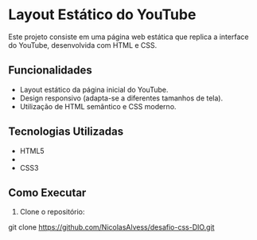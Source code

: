 # Layout Estático do YouTube

Este projeto consiste em uma página web estática que replica a interface do YouTube, desenvolvida com HTML e CSS.


## Funcionalidades

* Layout estático da página inicial do YouTube.
* Design responsivo (adapta-se a diferentes tamanhos de tela).
* Utilização de HTML semântico e CSS moderno.

## Tecnologias Utilizadas


*  HTML5
*  
*  CSS3

## Como Executar

1. Clone o repositório:

git clone https://github.com/NicolasAlvess/desafio-css-DIO.git

